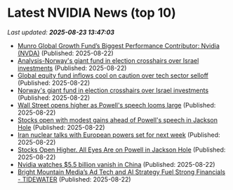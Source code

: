 # Latest NVIDIA News (top 10)
_Last updated: **2025-08-23 13:47:03**_

- [Munro Global Growth Fund’s Biggest Performance Contributor: Nvidia (NVDA)](https://consent.yahoo.com/v2/collectConsent?sessionId=1_cc-session_d79903c0-c2d6-46e8-84a8-a4d84da62a00) (Published: 2025-08-22)
- [Analysis-Norway's giant fund in election crosshairs over Israel investments](https://biztoc.com/x/4b65af977752fc58) (Published: 2025-08-22)
- [Global equity fund inflows cool on caution over tech sector selloff](https://biztoc.com/x/db095e6fe4113ec2) (Published: 2025-08-22)
- [Norway's giant fund in election crosshairs over Israel investments](https://biztoc.com/x/845fa94994f08949) (Published: 2025-08-22)
- [Wall Street opens higher as Powell's speech looms large](https://biztoc.com/x/95f5f3544cf94cf4) (Published: 2025-08-22)
- [Stocks open with modest gains ahead of Powell's speech in Jackson Hole](https://biztoc.com/x/def573563bfe6693) (Published: 2025-08-22)
- [Iran nuclear talks with European powers set for next week](https://biztoc.com/x/ea29ab5983d10fb6) (Published: 2025-08-22)
- [Stocks Open Higher. All Eyes Are on Powell in Jackson Hole](https://biztoc.com/x/580898cb2c5de343) (Published: 2025-08-22)
- [Nvidia watches $5.5 billion vanish in China](https://rollingout.com/2025/08/22/nvidia-watches-5-billion-vanish-in-china/) (Published: 2025-08-22)
- [Bright Mountain Media’s Ad Tech and AI Strategy Fuel Strong Financials - TIDEWATER](https://www.tidewaternews.com/business/bright-mountain-medias-ad-tech-and-ai-strategy-fuel-strong-financials/) (Published: 2025-08-22)

